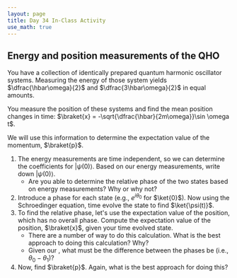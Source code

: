 ```yaml
---
layout: page
title: Day 34 In-Class Activity
use_math: true
---
```


## Energy and position measurements of the QHO

You have a collection of identically prepared quantum harmonic oscillator systems. Measuring the energy of those system yields $\dfrac{\hbar\omega}{2}$ and $\dfrac{3\hbar\omega}{2}$ in equal amounts.

You measure the position of these systems and find the mean position changes in time: $\braket{x} = -\sqrt{\dfrac{\hbar}{2m\omega}}\sin \omega t$.

We will use this information to determine the expectation value of the momentum, $\braket{p}$.

1. The energy measurements are time independent, so we can determine the coefficients for $\vert \psi(0)\rangle$. Based on our energy measurements, write down $\vert \psi(0)\rangle$.
   - Are you able to determine the relative phase of the two states based on energy measurements? Why or why not?
2. Introduce a phase for each state (e.g., $e^{i\theta_0}$ for $\ket{0}$). Now using the Schroedinger equation, time evolve the state to find $\ket{\psi(t)}$.
3. To find the relative phase, let's use the expectation value of the position, which has no overall phase. Compute the expectation value of the position, $\braket{x}$, given your time evolved state.
   * There are a number of way to do this calculation. What is the best approach to doing this calculation? Why?
   * Given our , what must be the difference between the phases be (i.e., $\theta_0 - \theta_1$)?
4. Now, find $\braket{p}$. Again, what is the best approach for doing this?
